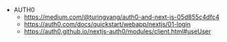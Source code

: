 - AUTH0
    - https://medium.com/@turingvang/auth0-and-next-js-05d855c4dfc4
    - https://auth0.com/docs/quickstart/webapp/nextjs/01-login
    - https://auth0.github.io/nextjs-auth0/modules/client.html#useUser